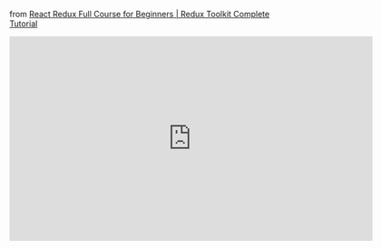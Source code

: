 from [React Redux Full Course for Beginners | Redux Toolkit Complete Tutorial](https://www.youtube.com/watch?v=NqzdVN2tyvQ&ab_channel=DaveGray)

<iframe width="640" height="360" src="https://www.youtube.com/embed/NqzdVN2tyvQ" title="React Redux Full Course for Beginners | Redux Toolkit Complete Tutorial" frameborder="0" allow="accelerometer; autoplay; clipboard-write; encrypted-media; gyroscope; picture-in-picture; web-share" allowfullscreen></iframe>
